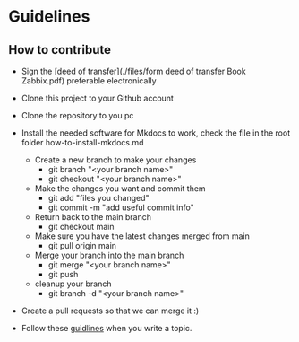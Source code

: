 # Guidelines

## How to contribute


- Sign the [deed of transfer](./files/form deed of transfer Book Zabbix.pdf) preferable electronically
- Clone this project to your Github account
- Clone the repository to you pc

- Install the needed software for Mkdocs to work,
  check the file in the root folder how-to-install-mkdocs.md
  - Create a new branch to make your changes
    - git branch "<your branch name\>"
    - git checkout "<your branch name\>"
  - Make the changes you want and commit them
    - git add "files you changed"
    - git commit -m "add useful commit info"
  - Return back to the main branch
    - git checkout main
  - Make sure you have the latest changes merged from main
    - git pull origin main
  - Merge your branch into the main branch
    - git merge "<your branch name\>"
    - git push
  - cleanup your branch
    - git branch -d "<your branch name\>"
- Create a pull requests so that we can merge it :)
- Follow these [guidlines](../how-to-rules-for-writing.md) when you write a topic.
